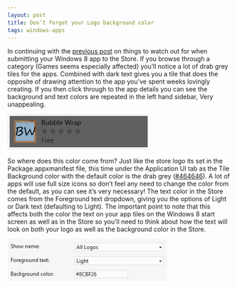 ```yaml
---
layout: post
title: Don’t forget your Logo background color
tags: windows-apps 
---
```


In continuing with the [previous post][previous] on things to watch out for when submitting your Windows 8 app to the Store. If you browse through a category (Games seems especially affected) you’ll notice a lot of drab grey tiles for the apps. Combined with dark text gives you a tile that does the opposite of drawing attention to the app you’ve spent weeks lovingly creating. If you then click through to the app details you can see the background and text colors are repeated in the left hand sidebar, Very unappealing.

![A bad example logo background colour][example]

So where does this color come from? Just like the store logo its set in the Package.appxmanifest file, this time under the Application UI tab as the Tile Background color with the default color is the drab grey ([#464646][color]).  A lot of apps will use full size icons so don’t feel any need to change the color from the default, as you can see it’s very necessary! The text color in the Store comes from the Foreground text dropdown, giving you the options of Light or Dark text (defaulting to Light). The important point to note that this affects both the color the text on your app tiles on the Windows 8 start screen as well as in the Store so you’ll need to think about how the text will look on both your logo as well as the background color in the Store.

![How to change your logo background colou][manifest]

[color]: http://www.colorhexa.com/464646
[previous]: http://compiledexperience.com/blog/posts/dont-forget-your-store-logo

[example]: /content/images/posts/store-colour.png
[manifest]: /content/images/posts/manifest-colour.png



